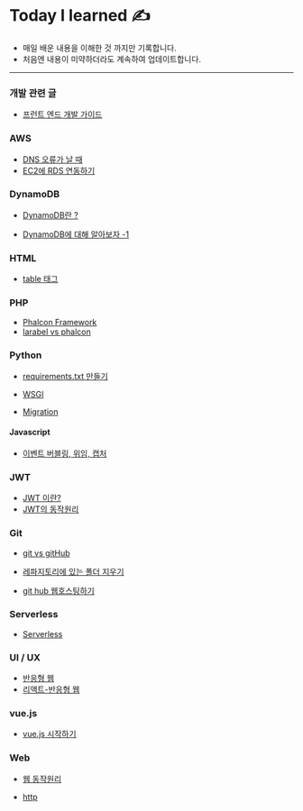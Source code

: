 Today I learned	&#9997;	
===
+ 매일 배운 내용을 이해한 것 까지만 기록합니다.
+ 처음엔 내용이 미약하더라도 계속하여 업데이트합니다.
---

### 개발 관련 글
* [프런트 엔드 개발 가이드](https://joshua1988.github.io/vue-camp/front-dev.html#웹-개발자-역할의-변화)


### AWS
* [DNS 오류가 날 때](https://www.ihee.com/460)
* [EC2에 RDS 연동하기](https://ndb796.tistory.com/226)

### DynamoDB
* [DynamoDB란 ?](https://docs.aws.amazon.com/ko_kr/amazondynamodb/latest/developerguide/Introduction.html)

* [DynamoDB에 대해 알아보자 -1](https://velog.io/@drakejin/DynamoDB%EC%97%90-%EB%8C%80%ED%95%B4%EC%84%9C-%EC%95%8C%EC%95%84%EB%B3%B4%EC%9E%90-1)

### HTML
* [table 태그](http://webberstudy.com/html-css/html-2/table-basic-structure/)

### PHP
* [Phalcon Framework](https://crystalcube.co.kr/164)
* [larabel vs phalcon](https://www.educba.com/phalcon-vs-laravel/)

### Python
* [requirements.txt 만들기](https://opentutorials.org/module/4003/24539)

* [WSGI](https://brownbears.tistory.com/350)

* [Migration](http://pythonstudy.xyz/python/article/309-DB-%EC%84%A4%EC%A0%95%EA%B3%BC-Migration)

#### Javascript
* [이벤트 버블링, 위임, 캡처](https://joshua1988.github.io/web-development/javascript/event-propagation-delegation/)

### JWT
* [JWT 이란?](https://velopert.com/2389)
* [JWT의 동작원리](https://swalloow.github.io/implement-jwt)


### Git
* [git vs gitHub](https://www.zerocho.com/category/Git/post/58045dbc146be6001542a465)

* [레파지토리에 있는 폴더 지우기](https://nesoy.github.io/articles/2017-01/Git-Ignore)

* [git hub 웹호스팅하기](https://opentutorials.org/course/2473/16117?source=post_page-----5e773c68d300----------------------)

### Serverless
* [Serverless](https://velopert.com/3543)

### UI / UX
* [반응형 웹](https://www.samsungsds.com/global/ko/support/insights/Responsive_web_1.html)
* [리액트-반응형 웹](https://eblee-repo.tistory.com/49)

### vue.js
* [vue.js 시작하기](https://yahohococo.tistory.com/40?category=763183)

### Web 
* [웹 동작원리](https://opentutorials.org/course/3084/18890)

* [http](https://opentutorials.org/course/2136/12063)

